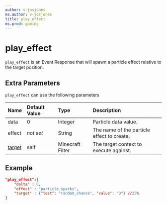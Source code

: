 ```yaml
---
author: v-josjones
ms.author: v-josjones
title: play_effect
ms.prod: gaming
---
```


# play_effect

`play_effect` is an Event Response that will spawn a particle effect relative to the target position.

## Extra Parameters

`play_effect` can use the following parameters

|Name |Default Value  |Type  |Description  |
|:----------|:----------|:----------|:----------|
|data| 0| Integer| Particle data value. |
|effect|*not set* | String| The name of the particle effect to create. |
|[target](../../../EntityReference/Examples/FilterList.md)| self| Minecraft Filter|  The target context to execute against. |

## Example

```json
"play_effect":{
    "delta" : 0,
    "effect" : "particle_sparks",
    "target" : {"test": "random_chance", "value": "3"} //25%
}
```
